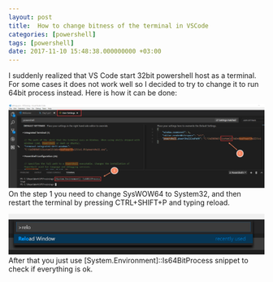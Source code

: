 ```yaml
---
layout: post
title:  How to change bitness of the terminal in VSCode
categories: [powershell]
tags: [powershell]
date: 2017-11-10 15:48:38.000000000 +03:00
---
```

I suddenly realized that VS Code start 32bit powershell host as a terminal. For some cases it does not work well so I decided to try to change it to run 64bit process instead. Here is how it can be done:

![Img](/images/posts/2017-11-10-how-to-change-terminal-bitness-on-the-vs-code/vcsodepsx64.png)
On the step 1 you need to change SysWOW64 to System32, and then restart the terminal by pressing CTRL+SHIFT+P and typing reload.

![Img](/images/posts/2017-11-10-how-to-change-terminal-bitness-on-the-vs-code/reload.png)
After that you just use [System.Environment]::Is64BitProcess snippet to check if everything is ok.